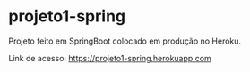 # projeto1-spring

Projeto feito em SpringBoot colocado em produção no Heroku.

Link de acesso: https://projeto1-spring.herokuapp.com
